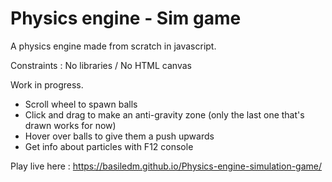 # Physics engine - Sim game

A physics engine made from scratch in javascript.

Constraints : No libraries / No HTML canvas

Work in progress.

- Scroll wheel to spawn balls
- Click and drag to make an anti-gravity zone (only the last one that's drawn works for now)
- Hover over balls to give them a push upwards
- Get info about particles with F12 console

Play live here : https://basiledm.github.io/Physics-engine-simulation-game/